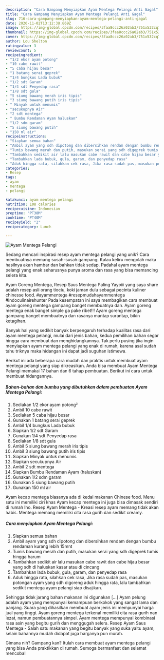 ```yaml
---
description: "Cara Gampang Menyiapkan Ayam Mentega Pelangi Anti Gagal"
title: "Cara Gampang Menyiapkan Ayam Mentega Pelangi Anti Gagal"
slug: 716-cara-gampang-menyiapkan-ayam-mentega-pelangi-anti-gagal
date: 2020-11-02T13:12:38.869Z
image: https://img-global.cpcdn.com/recipes/3faa8ccc26a02ab3/751x532cq70/ayam-mentega-pelangi-foto-resep-utama.jpg
thumbnail: https://img-global.cpcdn.com/recipes/3faa8ccc26a02ab3/751x532cq70/ayam-mentega-pelangi-foto-resep-utama.jpg
cover: https://img-global.cpcdn.com/recipes/3faa8ccc26a02ab3/751x532cq70/ayam-mentega-pelangi-foto-resep-utama.jpg
author: Lou Shelton
ratingvalue: 3
reviewcount: 5
recipeingredient:
- "1/2 ekor ayam potong"
- "10 cabe rawit"
- "5 caba hijau besar"
- "1 batang serai geprek"
- "1/4 bungkus Lada bubuk"
- "1/2 sdt Garam"
- "1/4 sdt Penyedap rasa"
- "1/8 sdt gula"
- "5 siung bawang merah iris tipis"
- "3 siung bawang putih iris tipis"
- " Minyak untuk menumis"
- "secukupnya Air"
- "2 sdt mentega"
- " Bumbu Rendaman Ayam haluskan"
- "1/2 sdm garam"
- "5 siung bawang putih"
- "150 ml air"
recipeinstructions:
- "Siapkan semua bahan"
- "Ambil ayam yang sdh dipotong dan dibersihkan rendam dengan bumbu rendaman kurang lebih 15mnt"
- "Tumis bawang merah dan putih, masukan serai yang sdh digeprek tumis hingga harum"
- "Tambahkan sedikit air lalu masukan cabe rawit dan cabe hijau besar yang sdh di haluskan kasar atau di cincang"
- "Tambahkan lada bubuk, gula, garam, dan penyedap rasa"
- "Aduk hingga rata, silahkan cek rasa, Jika rasa sudah pas, masukan potongan ayam yang sdh digoreng aduk hingga rata, lalu tambahkan sedikit mentega ayam pelangi siap disajikan."
categories:
- Resep
tags:
- ayam
- mentega
- pelangi

katakunci: ayam mentega pelangi 
nutrition: 108 calories
recipecuisine: Indonesian
preptime: "PT38M"
cooktime: "PT40M"
recipeyield: "2"
recipecategory: Lunch

---
```



![Ayam Mentega Pelangi](https://img-global.cpcdn.com/recipes/3faa8ccc26a02ab3/751x532cq70/ayam-mentega-pelangi-foto-resep-utama.jpg)

Sedang mencari inspirasi resep ayam mentega pelangi yang unik? Cara membuatnya memang susah-susah gampang. Kalau keliru mengolah maka hasilnya akan hambar dan bahkan tidak sedap. Padahal ayam mentega pelangi yang enak seharusnya punya aroma dan rasa yang bisa memancing selera kita.

Ayam Goreng Mentega, Resep Saus Mentega Paling Yayoiii yang saya share adalah resep asli orang tiociu, koki jaman dulu sebagai pecinta kuliner chinesse food. #ayammentega #resepmudahayammentega #indoculinairehunter Pada kesempatan ini saya membagikan cara membuat ayam goreng mentega gampang banget membuatnya dan. Ayam goreng mentega enak banget simple ga pake ribet!!! Ayam goreng mentega gampang banget membuatnya dan rasanya mantap surantap, bikin ketagihan.

Banyak hal yang sedikit banyak berpengaruh terhadap kualitas rasa dari ayam mentega pelangi, mulai dari jenis bahan, kedua pemilihan bahan segar hingga cara membuat dan menghidangkannya. Tak perlu pusing jika ingin menyiapkan ayam mentega pelangi yang enak di rumah, karena asal sudah tahu triknya maka hidangan ini dapat jadi suguhan istimewa.


Berikut ini ada beberapa cara mudah dan praktis untuk membuat ayam mentega pelangi yang siap dikreasikan. Anda bisa membuat Ayam Mentega Pelangi memakai 17 bahan dan 6 tahap pembuatan. Berikut ini cara untuk membuat hidangannya.

<!--inarticleads1-->

##### Bahan-bahan dan bumbu yang dibutuhkan dalam pembuatan Ayam Mentega Pelangi:

1. Sediakan 1/2 ekor ayam potong²
1. Ambil 10 cabe rawit
1. Sediakan 5 caba hijau besar
1. Gunakan 1 batang serai geprek
1. Ambil 1/4 bungkus Lada bubuk
1. Siapkan 1/2 sdt Garam
1. Gunakan 1/4 sdt Penyedap rasa
1. Sediakan 1/8 sdt gula
1. Ambil 5 siung bawang merah iris tipis
1. Ambil 3 siung bawang putih iris tipis
1. Siapkan  Minyak untuk menumis
1. Siapkan secukupnya Air
1. Ambil 2 sdt mentega
1. Siapkan  Bumbu Rendaman Ayam (haluskan)
1. Gunakan 1/2 sdm garam
1. Gunakan 5 siung bawang putih
1. Gunakan 150 ml air


Ayam kecap mentega biasanya ada di kedai makanan Chinese food. Menu satu ini memiliki ciri khas Ayam kecap mentega ini juga bisa dimasak sendiri di rumah lho. Resep Ayam Mentega - Kreasi resep ayam memang tidak akan habis. Mentega memang memiliki cita rasa gurih dan sedikit creamy. 

<!--inarticleads2-->

##### Cara menyiapkan Ayam Mentega Pelangi:

1. Siapkan semua bahan
1. Ambil ayam yang sdh dipotong dan dibersihkan rendam dengan bumbu rendaman kurang lebih 15mnt
1. Tumis bawang merah dan putih, masukan serai yang sdh digeprek tumis hingga harum
1. Tambahkan sedikit air lalu masukan cabe rawit dan cabe hijau besar yang sdh di haluskan kasar atau di cincang
1. Tambahkan lada bubuk, gula, garam, dan penyedap rasa
1. Aduk hingga rata, silahkan cek rasa, Jika rasa sudah pas, masukan potongan ayam yang sdh digoreng aduk hingga rata, lalu tambahkan sedikit mentega ayam pelangi siap disajikan.


Sehingga tidak jarang bahan makanan ini digunakan […] Ayam pelung adalah ayam yang mempunyai kemampuan berkokok yang sangat lama dan panjang. Suara yang dihasilkan membuat ayam jenis ini mempunyai harga jual yang tinggi. Ayam goreng mentega terkenal memiliki cita rasa gurih nan lezat, namun pembuatannya simpel. Ayam mentega mempunyai kombinasi rasa asin yang begitu gurih dan menggugah selera. Resep Ayam Saus Mentega - Salah satu makanan yang begitu banyak yang suka yaitu ayam, selain bahannya mudah didapat juga harganya pun murah. 

Gimana nih? Gampang kan? Itulah cara membuat ayam mentega pelangi yang bisa Anda praktikkan di rumah. Semoga bermanfaat dan selamat mencoba!
